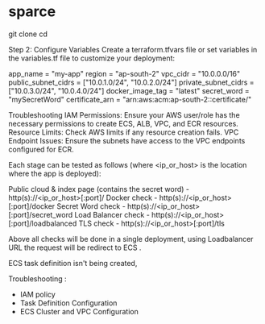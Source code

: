 # sparce

git clone <repository-url>
cd <repository-folder>


Step 2: Configure Variables
Create a terraform.tfvars file or set variables in the variables.tf file to customize your deployment:

app_name              = "my-app"
region                = "ap-south-2"
vpc_cidr              = "10.0.0.0/16"
public_subnet_cidrs   = ["10.0.1.0/24", "10.0.2.0/24"]
private_subnet_cidrs  = ["10.0.3.0/24", "10.0.4.0/24"]
docker_image_tag      = "latest"
secret_word           = "mySecretWord"
certificate_arn       = "arn:aws:acm:ap-south-2:<account-id>:certificate/<certificate-id>"

Troubleshooting
IAM Permissions: Ensure your AWS user/role has the necessary permissions to create ECS, ALB, VPC, and ECR resources.
Resource Limits: Check AWS limits if any resource creation fails.
VPC Endpoint Issues: Ensure the subnets have access to the VPC endpoints configured for ECR.


Each stage can be tested as follows (where <ip_or_host> is the location where the app is deployed):

Public cloud & index page (contains the secret word) - http(s)://<ip_or_host>[:port]/
Docker check - http(s)://<ip_or_host>[:port]/docker
Secret Word check - http(s)://<ip_or_host>[:port]/secret_word
Load Balancer check - http(s)://<ip_or_host>[:port]/loadbalanced
TLS check - http(s)://<ip_or_host>[:port]/tls

Above all checks will be done in a single deployment, using Loadbalancer URL the request will be redirect to ECS .

ECS task definition isn't being created, 

Troubleshooting :
- IAM policy 
- Task Definition Configuration
- ECS Cluster and VPC Configuration